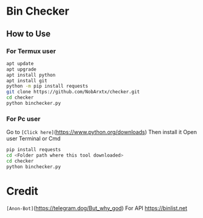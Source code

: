 # Bin Checker 
## How to Use
### For Termux user
```sh 
apt update
apt upgrade
apt install python
apt install git
python -m pip install requests
git clone https://github.com/NobArxtx/checker.git
cd checker
python binchecker.py
```
### For Pc user
Go to ``[Click here]``(https://www.python.org/downloads)
Then install it
Open user Terminal or Cmd
```sh
pip install requests
cd <Folder path where this tool downloaded>
cd checker
python binchecker.py
```
# Credit
``[Anon-Bot]``(https://telegram.dog/But_why_god)
For API https://binlist.net
